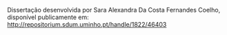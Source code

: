 Dissertação desenvolvida por Sara Alexandra Da Costa Fernandes Coelho, disponível publicamente em: http://repositorium.sdum.uminho.pt/handle/1822/46403
